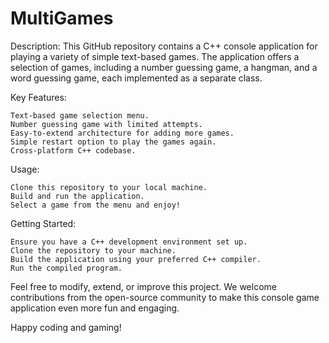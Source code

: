 # MultiGames

Description:
This GitHub repository contains a C++ console application for playing a variety of simple text-based games. The application offers a selection of games, including a number guessing game, a hangman, and a word guessing game, each implemented as a separate class.

Key Features:

    Text-based game selection menu.
    Number guessing game with limited attempts.
    Easy-to-extend architecture for adding more games.
    Simple restart option to play the games again.
    Cross-platform C++ codebase.

Usage:

    Clone this repository to your local machine.
    Build and run the application.
    Select a game from the menu and enjoy!

Getting Started:

    Ensure you have a C++ development environment set up.
    Clone the repository to your machine.
    Build the application using your preferred C++ compiler.
    Run the compiled program.

Feel free to modify, extend, or improve this project. We welcome contributions from the open-source community to make this console game application even more fun and engaging.

Happy coding and gaming!
 
